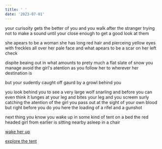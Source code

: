 ```yaml
---
title: ' '
date: '2023-07-01'
---
```


your curisoity gets the better of you and you walk after the stranger trying not to make a sound until your close enough to get a good look at them 

she apears to be a woman she has long red hair and pierceing yellow eyes with freckles all over her pale face and what apears to be a scar on her left check 

dispite beaing out in what amounts to prety much a flat slate of snow you manage avoid the girl's atention as you follow her to wherever her destination is 

but your sudently caught off gaurd by a growl behind you

you look behind you to see a very large wolf snarling and before you can even think it lunges at your leg and bites your leg and you screem surly catching the atention of the girl you pass out at the sight of your own blood but right before you do you here the loading of a rifel and a gunshot 

next thing you know you wake up in some kind of tent on a bed the red headed girl from earlier is sitting nearby asleep in a chair 

[wake her up](4)

[explore the tent](5)

